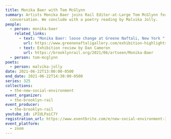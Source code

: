 ```yaml
---
title: Monika Baer with Tom McGlynn
summary: Artists Monika Baer joins Rail Editor-at-Large Tom McGlynn for a
  conversation. We conclude with a poetry reading by Malvika Jolly.
people:
  - person: monika-baer
    related_links:
      - text: "Monika Baer: loose change at Greene Naftali, New York "
        url: https://www.greenenaftaligallery.com/exhibition-highlights/monika-baer2
      - text: Exhibition review by Dan Cameron
        url: https://brooklynrail.org/2021/06/artseen/Monika-Baer
  - person: tom-mcglynn
poets:
  - person: malvika-jolly
date: 2021-06-22T13:00:00-0500
end_date: 2021-06-22T14:30:00-0500
series: 325
collections:
  - the-new-social-environment
event_organizer:
  - the-brooklyn-rail
event_producer:
  - the-brooklyn-rail
youtube_id: iPZdLPaiC7Y
registration_url: https://www.eventbrite.com/e/new-social-environment-325-monika-baer-tickets-160213375519
event_platform:
  - zoom
---
```

